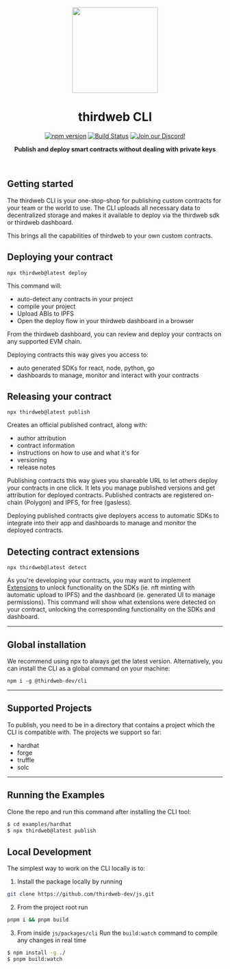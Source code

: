 <p align="center">
<br />
<a href="https://thirdweb.com"><img src="https://github.com/thirdweb-dev/js/blob/main/packages/sdk/logo.svg?raw=true" width="200" alt=""/></a>
<br />
</p>
<h1 align="center">thirdweb CLI</h1>
<p align="center">
<a href="https://www.npmjs.com/package/@thirdweb-dev/cli"><img src="https://img.shields.io/npm/v/@thirdweb-dev/cli?color=red&logo=npm" alt="npm version"/></a>
<a href="https://github.com/thirdweb-dev/js/actions/workflows/build-test-lint.yml"><img alt="Build Status" src="https://github.com/thirdweb-dev/js/actions/workflows/build-test-lint.yml/badge.svg"/></a>
<a href="https://discord.gg/thirdweb"><img alt="Join our Discord!" src="https://img.shields.io/discord/834227967404146718.svg?color=7289da&label=discord&logo=discord&style=flat"/></a>

</p>
<p align="center"><strong>Publish and deploy smart contracts without dealing with private keys</strong></p>
<br />

## Getting started

The thirdweb CLI is your one-stop-shop for publishing custom contracts for your team or the world to use. The CLI uploads all necessary data to decentralized storage and makes it available to deploy via the thirdweb sdk or thirdweb dashboard.

This brings all the capabilities of thirdweb to your own custom contracts.

## Deploying your contract

```shell
npx thirdweb@latest deploy
```

This command will:

- auto-detect any contracts in your project
- compile your project
- Upload ABIs to IPFS
- Open the deploy flow in your thirdweb dashboard in a browser

From the thirdweb dashboard, you can review and deploy your contracts on any supported EVM chain.

Deploying contracts this way gives you access to:

- auto generated SDKs for react, node, python, go
- dashboards to manage, monitor and interact with your contracts

## Releasing your contract

```shell
npx thirdweb@latest publish
```

Creates an official published contract, along with:

- author attribution
- contract information
- instructions on how to use and what it's for
- versioning
- release notes

Publishing contracts this way gives you shareable URL to let others deploy your contracts in one click. It lets you manage published versions and get attribution for deployed contracts. Published contracts are registered on-chain (Polygon) and IPFS, for free (gasless).

Deploying published contracts give deployers access to automatic SDKs to integrate into their app and dashboards to manage and monitor the deployed contracts.

## Detecting contract extensions

```shell
npx thirdweb@latest detect
```

As you're developing your contracts, you may want to implement [Extensions](https://portal.thirdweb.com/solidity/extensions) to unlock functionality on the SDKs (ie. nft minting with automatic upload to IPFS) and the dashboard (ie. generated UI to manage permissions). This command will show what extensions were detected on your contract, unlocking the corresponding functionality on the SDKs and dashboard.

---

## Global installation

We recommend using npx to always get the latest version. Alternatively, you can install the CLI as a global command on your machine:

```shell
npm i -g @thirdweb-dev/cli
```

---

## Supported Projects

To publish, you need to be in a directory that contains a project which the CLI is compatible
with. The projects we support so far:

- hardhat
- forge
- truffle
- solc

---

## Running the Examples

Clone the repo and run this command after installing the CLI tool:

```bash
$ cd examples/hardhat
$ npx thirdweb@latest publish
```

## Local Development

The simplest way to work on the CLI locally is to:

1. Install the package locally by running

```bash
git clone https://github.com/thirdweb-dev/js.git
```

2. From the project root run

```bash
pnpm i && pnpm build
```

3. From inside `js/packages/cli` Run the `build:watch` command to compile any changes in real time

```bash
$ npm install -g ./
$ pnpm build:watch
```
